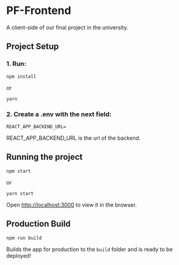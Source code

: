 # PF-Frontend

A client-side of our final project in the university.

## Project Setup

### 1. Run:
```
npm install
```
or
```
yarn
```

### 2. Create a .env with the next field:
```
REACT_APP_BACKEND_URL=
```
REACT_APP_BACKEND_URL is the url of the backend.

## Running the project

    npm start
    
or

    yarn start
    
Open [http://localhost:3000](http://localhost:3000) to view it in the browser.

## Production Build

    npm run build

Builds the app for production to the `build` folder and is ready to be deployed!
